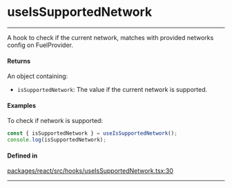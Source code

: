 # useIsSupportedNetwork
---

A hook to check if the current network, matches with provided networks config on FuelProvider.

#### Returns

An object containing:
- `isSupportedNetwork`: The value if the current network is supported.

#### Examples

To check if network is supported:
```ts
const { isSupportedNetwork } = useIsSupportedNetwork();
console.log(isSupportedNetwork);
```

#### Defined in
[packages/react/src/hooks/useIsSupportedNetwork.tsx:30](https://github.com/fuellabs/fuel-connectors/blob/main/packages/react/src/hooks/useIsSupportedNetwork.tsx#L30)

___
